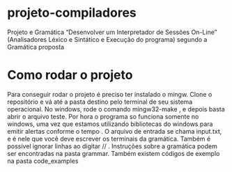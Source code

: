 # projeto-compiladores
Projeto e Gramática  “Desenvolver um Interpretador de Sessões On-Line” (Analisadores Léxico e Sintático e Execução do programa)  segundo a Gramática proposta
# Como rodar o projeto
Para conseguir rodar o projeto é preciso ter instalado o mingw. Clone o repositório e vá até a pasta destino pelo terminal de seu sistema operacional. No  windows, rode o comando mingw32-make , e depois basta abrir o arquivo teste. Por hora o programa so funciona somente no windows, uma vez que estamos utilizando bibliotecas do windows para emitir alertas conforme o tempo . O arquivo de entrada se chama input.txt, e é nele que você deve escrever os terminais da gramática. Também é possível ignorar linhas ao digitar // . Instruções sobre a gramática podem ser encontradas na pasta grammar. Também existem códigos de exemplo na pasta code_examples
